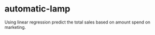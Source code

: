 # automatic-lamp
Using linear regression predict the total sales based on amount spend on marketing. 

